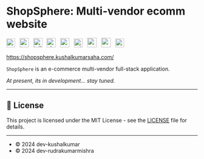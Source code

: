 # ShopSphere: Multi-vendor ecomm website

<img style="height:23px" title="nextjs" src="https://github.com/marwin1991/profile-technology-icons/assets/136815194/5f8c622c-c217-4649-b0a9-7e0ee24bd704"/> &nbsp;
<img style="height:24px" title="typescript" src="https://user-images.githubusercontent.com/25181517/183890598-19a0ac2d-e88a-4005-a8df-1ee36782fde1.png"/> &nbsp;
<img style="height:24px" title="tailwind" src="https://user-images.githubusercontent.com/25181517/202896760-337261ed-ee92-4979-84c4-d4b829c7355d.png"/> &nbsp;
<img style="height:24px" title="shadcn/ui" src="https://avatars.githubusercontent.com/u/139895814?s=200&v=4"/> &nbsp;
<img style="height:24px" title="matrial UI" src="https://user-images.githubusercontent.com/25181517/189716630-fe6c084c-6c66-43af-aa49-64c8aea4a5c2.png"/> &nbsp;
<img style="height:23px" title="prisma" src="https://imgur.com/kw09l6d.png"/> &nbsp;
<img style="height:25px" src="https://user-images.githubusercontent.com/25181517/182884894-d3fa6ee0-f2b4-4960-9961-64740f533f2a.png"/> &nbsp;
<img style="height:25px;" src="https://user-images.githubusercontent.com/25181517/182884177-d48a8579-2cd0-447a-b9a6-ffc7cb02560e.png"/> &nbsp;
<img style="height:23px" src="https://i.imgur.com/h56M3eS.png" title="source: imgur.com" /> &nbsp; 

https://shopsphere.kushalkumarsaha.com/
      
`ShopSphere` is an e-commerce multi-vendor full-stack application.

_At present, its in development... stay tuned._ 

<hr>

## :book: License

This project is licensed under the MIT License - see the <a href=''>LICENSE</a> file for details.

<hr>

- © 2024 dev-kushalkumar
- © 2024 dev-rudrakumarmishra

